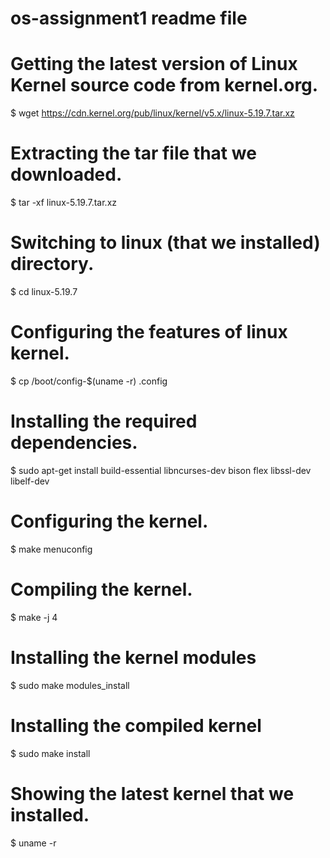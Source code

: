 # os-assignment1 readme file



# Getting the latest version of Linux Kernel source code from kernel.org.

$ wget https://cdn.kernel.org/pub/linux/kernel/v5.x/linux-5.19.7.tar.xz


# Extracting the tar file that we downloaded.

$ tar -xf linux-5.19.7.tar.xz


# Switching to linux (that we installed) directory.

$ cd linux-5.19.7


# Configuring the features  of linux kernel.

$ cp /boot/config-$(uname -r) .config


# Installing the required dependencies.

$ sudo apt-get install build-essential libncurses-dev bison flex libssl-dev libelf-dev


# Configuring the kernel.

$ make menuconfig


# Compiling the kernel.

$ make -j 4


# Installing the kernel modules

$ sudo make modules_install


# Installing the compiled kernel

$ sudo make install


# Showing the latest kernel that we installed.

$ uname -r

